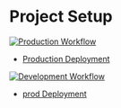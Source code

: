 # Project Setup

[![Production Workflow](https://github.com/tnvrravish/project_4/actions/workflows/prod.yml/badge.svg)](https://github.com/tnvrravish/project_4/actions/workflows/prod.yml)

* [Production Deployment](https://project-4-production.herokuapp.com/)

[![Development Workflow](https://github.com/tnvrravish/project_4/actions/workflows/prod.yml/badge.svg)](https://github.com/tnvrravish/project_4/actions/workflows/prod.yml)

* [prod Deployment](https://project-4-development.herokuapp.com/)
